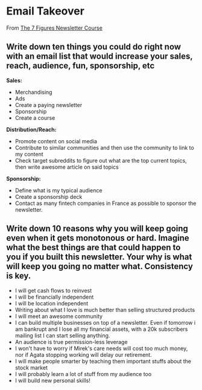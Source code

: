 # Email Takeover


From [The 7 Figures Newsletter Course](https://codie-school-newsletter-course.thinkific.com/courses/take/your-1-million-newsletter/texts/26672464-why-email)

## Write down ten things you could do right now with an email list that would increase your sales, reach, audience, fun, sponsorship, etc

**Sales:**
- Merchandising
- Ads
- Create a paying newsletter
- Sponsorship
- Create a course

**Distribution/Reach:**
- Promote content on social media
- Contribute to similar communities and then use the community to link to my content
- Check target subreddits to figure out what are the top current topics, then write awesome article on said topics

**Sponsorship:**
- Define what is my typical audience
- Create a sponsorship deck
- Contact as many fintech companies in France as possible to sponsor the newsletter.


## Write down 10 reasons why you will keep going even when it gets monotonous or hard. Imagine what the best things are that could happen to you if you built this newsletter. Your why is what will keep you going no matter what. Consistency is key.


- I will get cash flows to reinvest
- I will be financially independent
- I will be location independent
- Writing about what I love is much better than selling structured products
- I will meet an awesome community
- I can build multiple businesses on top of a newsletter. Even if tomorrow i am bankrupt and I lose all my financial assets, with a 20k subscribers mailing list I can start selling anything.
- An audience is true permission-less leverage
- I won't have to worry if Mirek's care needs will cost too much money, nor if Agata stopping working will delay our retirement.
- I will make people smarter by teaching them important stuffs about the stock market
- I will probably learn a lot of stuff from my audience too
- I will build new personal skills!



